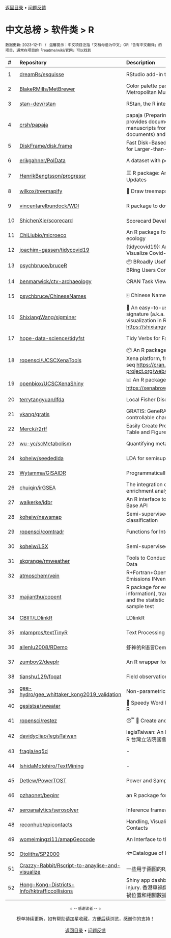 <a href="https://gitee.com/GrowingGit/GitHub-Chinese-Top-Charts#github中文排行榜">返回目录</a> • <a href="/content/docs/feedback.md">问题反馈</a>

# 中文总榜 > 软件类 > R
<sub>数据更新: 2023-12-11&nbsp;&nbsp;&nbsp;/&nbsp;&nbsp;&nbsp;温馨提示：中文项目泛指「文档母语为中文」OR「含有中文翻译」的项目，通常在项目的「readme/wiki/官网」可以找到</sub>

|#|Repository|Description|Stars|Updated|
|:-|:-|:-|:-|:-|
|1|[dreamRs/esquisse](https://github.com/dreamRs/esquisse)|RStudio add-in to make plots interactively with ggplot2|1697|2023-11-24|
|2|[BlakeRMills/MetBrewer](https://github.com/BlakeRMills/MetBrewer)|Color palette package in R inspired by works at the Metropolitan Museum of Art in New York|986|2023-09-30|
|3|[stan-dev/rstan](https://github.com/stan-dev/rstan)|RStan, the R interface to Stan|974|2023-12-10|
|4|[crsh/papaja](https://github.com/crsh/papaja)|papaja (Preparing APA Journal Articles) is an R package that provides document formats to produce complete APA manuscripts from RMarkdown-files (PDF and Word documents) and helper functions that facil ...|610|2023-10-14|
|5|[DiskFrame/disk.frame](https://github.com/DiskFrame/disk.frame)|Fast Disk-Based Parallelized Data Manipulation Framework for Larger-than-RAM Data|590|2023-08-01|
|6|[erikgahner/PolData](https://github.com/erikgahner/PolData)|A dataset with political datasets|476|2023-12-10|
|7|[HenrikBengtsson/progressr](https://github.com/HenrikBengtsson/progressr)|三 R package: An Inclusive, Unifying API for Progress Updates|270|2023-09-05|
|8|[wilkox/treemapify](https://github.com/wilkox/treemapify)|🌳 Draw treemaps in ggplot2|206|2023-10-17|
|9|[vincentarelbundock/WDI](https://github.com/vincentarelbundock/WDI)|R package to download World Bank data|194|2023-11-23|
|10|[ShichenXie/scorecard](https://github.com/ShichenXie/scorecard)|Scorecard Development in R, 评分卡|157|2023-09-14|
|11|[ChiLiubio/microeco](https://github.com/ChiLiubio/microeco)|An R package for data analysis in microbial community ecology|147|2023-12-03|
|12|[joachim-gassen/tidycovid19](https://github.com/joachim-gassen/tidycovid19)|{tidycovid19}: An R Package to Download, Tidy and Visualize Covid-19 Related Data|143|2023-12-10|
|13|[psychbruce/bruceR](https://github.com/psychbruce/bruceR)|📦 BRoadly Useful Convenient and Efficient R functions that BRing Users Concise and Elegant R data analyses.|139|2023-10-01|
|14|[benmarwick/ctv-archaeology](https://github.com/benmarwick/ctv-archaeology)|CRAN Task View: Archaeological Science|135|2023-12-01|
|15|[psychbruce/ChineseNames](https://github.com/psychbruce/ChineseNames)|🀄 Chinese Name Database (1930-2008).|121|2023-09-27|
|16|[ShixiangWang/sigminer](https://github.com/ShixiangWang/sigminer)|🌲 An easy-to-use and scalable toolkit for genomic alteration signature (a.k.a. mutational signature) analysis and visualization in R https://shixiangwang.github.io/sigminer/reference/index.html|119|2023-12-05|
|17|[hope-data-science/tidyfst](https://github.com/hope-data-science/tidyfst)|Tidy Verbs for Fast Data Manipulation|93|2023-07-21|
|18|[ropensci/UCSCXenaTools](https://github.com/ropensci/UCSCXenaTools)|:package: An R package for accessing genomics data from UCSC Xena platform, from cancer multi-omics to single-cell RNA-seq https://cran.r-project.org/web/packages/UCSCXenaTools/|92|2023-08-21|
|19|[openbiox/UCSCXenaShiny](https://github.com/openbiox/UCSCXenaShiny)|📊 An R package for interactively exploring UCSC Xena https://xenabrowser.net/datapages/|79|2023-12-10|
|20|[terrytangyuan/lfda](https://github.com/terrytangyuan/lfda)|Local Fisher Discriminant Analysis in R|76|2023-07-07|
|21|[ykang/gratis](https://github.com/ykang/gratis)|GRATIS: GeneRAting TIme Series with diverse and controllable characteristics|74|2023-08-29|
|22|[Merck/r2rtf](https://github.com/Merck/r2rtf)|Easily Create Production-Ready Rich Text Format (RTF) Table and Figure|70|2023-10-26|
|23|[wu-yc/scMetabolism](https://github.com/wu-yc/scMetabolism)|Quantifying metabolism activity at the single-cell resolution|63|2023-11-25|
|24|[koheiw/seededlda](https://github.com/koheiw/seededlda)|LDA for semisupervised topic modeling|63|2023-07-19|
|25|[Wytamma/GISAIDR](https://github.com/Wytamma/GISAIDR)|Programmatically interact with the GISAID database.|62|2023-11-26|
|26|[chuiqin/irGSEA](https://github.com/chuiqin/irGSEA)|The integration of single cell rank-based gene set enrichment analysis|61|2023-12-01|
|27|[walkerke/idbr](https://github.com/walkerke/idbr)|An R interface to the US Census Bureau International Data Base API|56|2023-08-14|
|28|[koheiw/newsmap](https://github.com/koheiw/newsmap)|Semi-supervised algorithm for geographical document classification|54|2023-10-07|
|29|[ropensci/comtradr](https://github.com/ropensci/comtradr)|Functions for Interacting with the UN Comtrade API|53|2023-12-09|
|30|[koheiw/LSX](https://github.com/koheiw/LSX)|Semi-supervised algorithm for document scaling|52|2023-10-31|
|31|[skgrange/rmweather](https://github.com/skgrange/rmweather)|Tools to Conduct Meteorological Normalisation on Air Quality Data|43|2023-11-21|
|32|[atmoschem/vein](https://github.com/atmoschem/vein)| R+Fortran+OpenMP package to estimate Vehicular Emissions INventories VEIN. |41|2023-09-27|
|33|[majianthu/copent](https://github.com/majianthu/copent)|R package for estimating copula entropy (mutual information), transfer entropy (conditional independence), and the statistic for multivariate normality test and two-sample test|38|2023-08-05|
|34|[CBIIT/LDlinkR](https://github.com/CBIIT/LDlinkR)|LDlinkR|38|2023-06-13|
|35|[mlampros/textTinyR](https://github.com/mlampros/textTinyR)|Text Processing for Small or Big Data Files in R|37|2023-12-05|
|36|[allenlu2008/RDemo](https://github.com/allenlu2008/RDemo)|虾神的R语言Demo|34|2023-09-05|
|37|[zumbov2/deeplr](https://github.com/zumbov2/deeplr)|An R wrapper for the DeepL Translator API|31|2023-11-03|
|38|[tianshu129/foqat](https://github.com/tianshu129/foqat)|Field observation quick analysis toolkit|30|2023-10-01|
|39|[gee-hydro/gee_whittaker_kong2019_validation](https://github.com/gee-hydro/gee_whittaker_kong2019_validation)|Non-parametric weighted Whittaker smoothing|30|2023-09-17|
|40|[gesistsa/sweater](https://github.com/gesistsa/sweater)|👚 Speedy Word Embedding Association Test & Extras using R|25|2023-11-10|
|41|[ropensci/restez](https://github.com/ropensci/restez)|:sleeping: :open_file_folder: Create and Query a Local Copy of GenBank in R|24|2023-10-25|
|42|[davidycliao/legisTaiwan](https://github.com/davidycliao/legisTaiwan)|legisTaiwan: An Interface to Access Taiwan Legislative API in R 台灣立法院國會系統 API |21|2023-10-31|
|43|[fragla/eq5d](https://github.com/fragla/eq5d)|-|18|2023-11-21|
|44|[IshidaMotohiro/TextMining](https://github.com/IshidaMotohiro/TextMining)|-|18|2023-11-02|
|45|[Detlew/PowerTOST](https://github.com/Detlew/PowerTOST)|Power and Sample Size for (Bio)Equivalence Studies|17|2023-06-23|
|46|[pzhaonet/beginr](https://github.com/pzhaonet/beginr)|an R package for beginners|15|2023-07-09|
|47|[seroanalytics/serosolver](https://github.com/seroanalytics/serosolver)|Inference framework for serological data|14|2023-10-03|
|48|[reconhub/epicontacts](https://github.com/reconhub/epicontacts)|Handling, Visualisation and Analysis of Epidemiological Contacts|13|2023-10-26|
|49|[womeimingzi11/amapGeocode](https://github.com/womeimingzi11/amapGeocode)|An Interface to the AutoNavi Maps API Geocoding Services|11|2023-10-31|
|50|[Otoliths/SP2000](https://github.com/Otoliths/SP2000)|🐟Catalogue of Life toolkit for R|11|2023-11-29|
|51|[Crazzy-Rabbit/Rscript-to-anaylise-and-visualize](https://github.com/Crazzy-Rabbit/Rscript-to-anaylise-and-visualize)|一些用于画图的R脚本|5|2023-10-12|
|52|[Hong-Kong-Districts-Info/hktrafficcollisions](https://github.com/Hong-Kong-Districts-Info/hktrafficcollisions)|Shiny app dashboard of HK traffic collisions that result in injury.   香港車禍傷亡資料庫：利用互動地圖和儀表版，將香港車禍位置和相關數據可視化。|5|2023-11-19|

<div align="center">
    <p><sub>↓ -- 感谢读者 -- ↓</sub></p>
    榜单持续更新，如有帮助请加星收藏，方便后续浏览，感谢你的支持！
</div>

<br/>

<div align="center"><a href="https://gitee.com/GrowingGit/GitHub-Chinese-Top-Charts#github中文排行榜">返回目录</a> • <a href="/content/docs/feedback.md">问题反馈</a></div>
